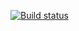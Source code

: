 [![Build status](https://ci.appveyor.com/api/projects/status/2nh6ebcmxa5op8xr?svg=true)](https://ci.appveyor.com/project/Ilya-Erokhin/aqa-2-1-1)

